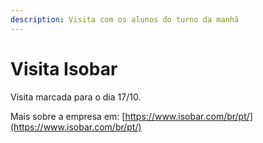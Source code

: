 ```yaml
---
description: Visita com os alunos do turno da manhã
---
```


# Visita Isobar

Visita marcada para o dia 17/10.

Mais sobre a empresa em: [https://www.isobar.com/br/pt/](https://www.isobar.com/br/pt/)



